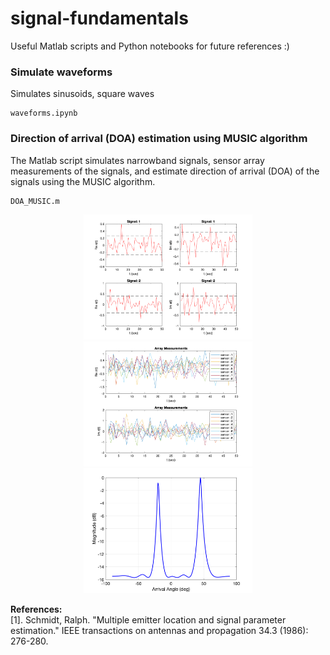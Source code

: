 # signal-fundamentals
Useful Matlab scripts and Python notebooks for future references :)


### Simulate waveforms 
Simulates sinusoids, square waves
```
waveforms.ipynb
```

### Direction of arrival (DOA) estimation using MUSIC algorithm 
The Matlab script simulates narrowband signals, sensor array measurements of the signals, and estimate direction of arrival (DOA) of the signals using the MUSIC algorithm. 
```
DOA_MUSIC.m
```
<p align="center">
<img src="Matlab/git_plots/doa_signals.bmp" width="270" height="200"> 
<img src="Matlab/git_plots/doa_measurements.bmp" width="270" height="200"> 
<img src="Matlab/git_plots/doa.bmp" width="270" height="200"> 
</p>

**References:**  
[1]. Schmidt, Ralph. "Multiple emitter location and signal parameter estimation." IEEE transactions on antennas and propagation 34.3 (1986): 276-280.


